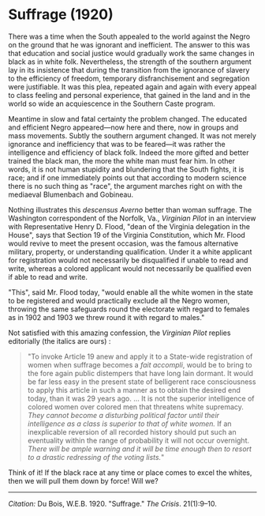 <!--
title:   Suffrage
author:  Du Bois, W.E.B.
journal: The Crisis
year:    1920
volume:  21
issue:   1
pages:   9-10
-->
# Suffrage (1920)

There was a time when the South appealed to the world against the Negro on the ground that he was ignorant and inefficient. The answer to this was that education and social justice would gradually work the same changes in black as in white folk. Nevertheless, the strength of the southern argument lay in its insistence that during the transition from the ignorance of slavery to the efficiency of freedom, temporary disfranchisement and segregation were justifiable. It was this plea, repeated again and again with every appeal to class feeling and personal experience, that gained in the land and in the world so wide an acquiescence in the Southern Caste program.

Meantime in slow and fatal certainty the problem changed. The educated and efficient Negro appeared—now here and there, now in groups and mass movements. Subtly the southern argument changed. It was not merely ignorance and inefficiency that was to be feared—it was rather the intelligence and efficiency of black folk. Indeed the more gifted and better trained the black man, the more the white man must fear him. In other words, it is not human stupidity and blundering that the South fights, it is race; and if one immediately points out that according to modern science there is no such thing as "race", the argument marches right on with the mediaeval Blumenbach and Gobineau.

Nothing illustrates this *descensus Averno* better than woman suffrage. The Washington correspondent of the Norfolk, Va., *Virginian Pilot* in an interview with Representative Henry D. Flood, "dean of the Virginia delegation in the House", says that Section 19 of the Virginia Constitution, which Mr. Flood would revive to meet the present occasion, was the famous alternative military, property, or understanding qualification. Under it a white applicant for registration would not necessarily be disqualified if unable to read and write, whereas a colored applicant would not necessarily be qualified even if able to read and write.

"This", said Mr. Flood today, "would enable all the white women in the state to be registered and would practically exclude all the Negro women, throwing the same safeguards round the electorate with regard to females as in 1902 and 1903 we threw round it with regard to males."

Not satisfied with this amazing confession, the *Virginian Pilot* replies editorially (the italics are ours) :

> "To invoke Article 19 anew and apply it to a State-wide registration of women when suffrage becomes a *fait accompli*, would be to bring to the fore again public distempers that have long lain dormant. It would be far less easy in the present state of belligerent race consciousness to apply this article in such a manner as to obtain the desired end today, than it was 29 years ago. … It is not the superior intelligence of colored women over colored men that threatens white supremacy. *They cannot become a disturbing political factor until their intelligence as a class is superior to that of white women.* If an inexplicable reversion of all recorded history should put such an eventuality within the range of probability it will not occur overnight. *There will be ample warning and it will be time enough then to resort to a drastic redressing of the voting lists.*"

Think of it! If the black race at any time or place comes to excel the whites, then we will pull them down by force! Will we?

______________

*Citation:* Du Bois, W.E.B. 1920. "Suffrage." *The Crisis*. 21(1):9&ndash;10.
